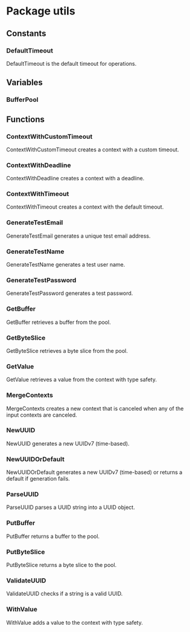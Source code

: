 # Package utils

## Constants

### DefaultTimeout

DefaultTimeout is the default timeout for operations.

## Variables

### BufferPool

## Functions

### ContextWithCustomTimeout

ContextWithCustomTimeout creates a context with a custom timeout.

### ContextWithDeadline

ContextWithDeadline creates a context with a deadline.

### ContextWithTimeout

ContextWithTimeout creates a context with the default timeout.

### GenerateTestEmail

GenerateTestEmail generates a unique test email address.

### GenerateTestName

GenerateTestName generates a test user name.

### GenerateTestPassword

GenerateTestPassword generates a test password.

### GetBuffer

GetBuffer retrieves a buffer from the pool.

### GetByteSlice

GetByteSlice retrieves a byte slice from the pool.

### GetValue

GetValue retrieves a value from the context with type safety.

### MergeContexts

MergeContexts creates a new context that is canceled when any of the input contexts are canceled.

### NewUUID

NewUUID generates a new UUIDv7 (time-based).

### NewUUIDOrDefault

NewUUIDOrDefault generates a new UUIDv7 (time-based) or returns a default if generation fails.

### ParseUUID

ParseUUID parses a UUID string into a UUID object.

### PutBuffer

PutBuffer returns a buffer to the pool.

### PutByteSlice

PutByteSlice returns a byte slice to the pool.

### ValidateUUID

ValidateUUID checks if a string is a valid UUID.

### WithValue

WithValue adds a value to the context with type safety.
